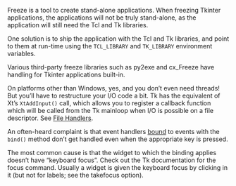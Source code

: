 Freeze is a tool to create stand-alone applications. When freezing Tkinter
applications, the applications will not be truly stand-alone, as the application
will still need the Tcl and Tk libraries.

One solution is to ship the application with the Tcl and Tk libraries, and point
to them at run-time using the `TCL_LIBRARY` and `TK_LIBRARY`
environment variables.

Various third-party freeze libraries such as py2exe and cx\_Freeze have
handling for Tkinter applications built-in.

On platforms other than Windows, yes, and you don’t even
need threads! But you’ll have to restructure your I/O
code a bit. Tk has the equivalent of Xt’s `XtAddInput()` call, which allows you
to register a callback function which will be called from the Tk mainloop when
I/O is possible on a file descriptor. See [File Handlers](../library/tkinter.html#tkinter-file-handlers).

An often-heard complaint is that event handlers [bound](../library/tkinter.html#bindings-and-events)
to events with the `bind()` method
don’t get handled even when the appropriate key is pressed.

The most common cause is that the widget to which the binding applies doesn’t
have “keyboard focus”. Check out the Tk documentation for the focus command.
Usually a widget is given the keyboard focus by clicking in it (but not for
labels; see the takefocus option).